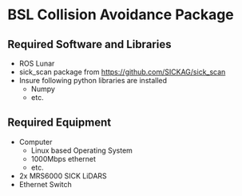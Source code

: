 # BSL Collision Avoidance Package

## Required Software and Libraries
 - ROS Lunar
 - sick_scan package from https://github.com/SICKAG/sick_scan
 - Insure following python libraries are installed
    - Numpy
    - etc.
 
## Required Equipment
 - Computer
    - Linux based Operating System
    - 1000Mbps ethernet
    - etc.
 - 2x MRS6000 SICK LiDARS
 - Ethernet Switch

